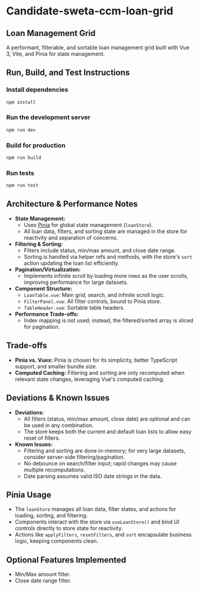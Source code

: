 # Candidate-sweta-ccm-loan-grid
## Loan Management Grid

A performant, filterable, and sortable loan management grid built with Vue 3, Vite, and Pinia for state management.

## Run, Build, and Test Instructions

### Install dependencies
```bash
npm install
```
### Run the development server
```bash
npm run dev
```
### Build for production
```bash
npm run build
```
### Run tests
```bash
npm run test
```

## Architecture & Performance Notes

- **State Management:**
	- Uses [Pinia](https://pinia.vuejs.org/) for global state management (`loanStore`).
	- All loan data, filters, and sorting state are managed in the store for reactivity and separation of concerns.
- **Filtering & Sorting:**
	- Filters include status, min/max amount, and close date range.
	- Sorting is handled via helper refs and methods, with the store's `sort` action updating the loan list efficiently.
- **Pagination/Virtualization:**
	- Implements infinite scroll by loading more rows as the user scrolls, improving performance for large datasets.
- **Component Structure:**
	- `LoanTable.vue`: Main grid, search, and infinite scroll logic.
	- `FilterPanel.vue`: All filter controls, bound to Pinia store.
	- `TableHeader.vue`: Sortable table headers.
- **Performance Trade-offs:**
	- Index mapping is not used; instead, the filtered/sorted array is sliced for pagination.

## Trade-offs

- **Pinia vs. Vuex:** Pinia is chosen for its simplicity, better TypeScript support, and smaller bundle size.
- **Computed Caching:** Filtering and sorting are only recomputed when relevant state changes, leveraging Vue's computed caching.

## Deviations & Known Issues

- **Deviations:**
	- All filters (status, min/max amount, close date) are optional and can be used in any combination.
	- The store keeps both the current and default loan lists to allow easy reset of filters.
- **Known Issues:**
	- Filtering and sorting are done in-memory; for very large datasets, consider server-side filtering/pagination.
	- No debounce on search/filter input; rapid changes may cause multiple recomputations.
	- Date parsing assumes valid ISO date strings in the data.

## Pinia Usage

- The `loanStore` manages all loan data, filter states, and actions for loading, sorting, and filtering.
- Components interact with the store via `useLoanStore()` and bind UI controls directly to store state for reactivity.
- Actions like `applyFilters`, `resetFilters`, and `sort` encapsulate business logic, keeping components clean.

## Optional Features Implemented
 
- Min/Max amount filter.
- Close date range filter.
